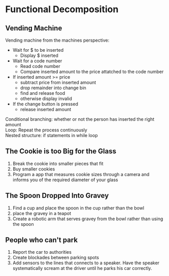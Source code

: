 # Functional Decomposition
## Vending Machine

Vending machine from the machines perspective:

- Wait for $ to be inserted
  - Display $ inserted 
- Wait for a code number
  - Read code number
  - Compare inserted amount to the price attatched to the code number
- If inserted amount >= price
  - subtract price from inserted amount
  - drop remainder into change bin
  - find and release food 
  - otherwise display invalid
- If the change button is pressed
  - release inserted amount

Conditional branching: whether or not the person has inserted the right amount\
Loop: Repeat the process continuously\
Nested structure: if statements in while loop

## The Cookie is too Big for the Glass
1. Break the cookie into smaller pieces that fit
2. Buy smaller cookies
3. Program a app that measures cookie sizes through a camera and informs you of the required diameter of your glass

## The Spoon Dropped Into Gravey
1. Find a cup and place the spoon in the cup rather than the bowl
2. place the gravey in a teapot
3. Create a robotic arm that serves gravey from the bowl rather than using the spoon

## People who can't park
1. Report the car to authorities
2. Create blockades between parking spots
3. Add sensors to the lines that connects to a speaker. Have the speaker systematically scream at the driver until he parks his car correctly.
